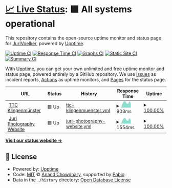 # [📈 Live Status](https://JurIVoelker.github.io/upptime): <!--live status--> **🟩 All systems operational**

This repository contains the open-source uptime monitor and status page for [JurIVoelker](https://JurIVoelker.github.io/upptime), powered by [Upptime](https://github.com/upptime/upptime).

[![Uptime CI](https://github.com/JurIVoelker/upptime/workflows/Uptime%20CI/badge.svg)](https://github.com/JurIVoelker/upptime/actions?query=workflow%3A%22Uptime+CI%22)
[![Response Time CI](https://github.com/JurIVoelker/upptime/workflows/Response%20Time%20CI/badge.svg)](https://github.com/JurIVoelker/upptime/actions?query=workflow%3A%22Response+Time+CI%22)
[![Graphs CI](https://github.com/JurIVoelker/upptime/workflows/Graphs%20CI/badge.svg)](https://github.com/JurIVoelker/upptime/actions?query=workflow%3A%22Graphs+CI%22)
[![Static Site CI](https://github.com/JurIVoelker/upptime/workflows/Static%20Site%20CI/badge.svg)](https://github.com/JurIVoelker/upptime/actions?query=workflow%3A%22Static+Site+CI%22)
[![Summary CI](https://github.com/JurIVoelker/upptime/workflows/Summary%20CI/badge.svg)](https://github.com/JurIVoelker/upptime/actions?query=workflow%3A%22Summary+CI%22)

With [Upptime](https://upptime.js.org), you can get your own unlimited and free uptime monitor and status page, powered entirely by a GitHub repository. We use [Issues](https://github.com/JurIVoelker/upptime/issues) as incident reports, [Actions](https://github.com/JurIVoelker/upptime/actions) as uptime monitors, and [Pages](https://JurIVoelker.github.io/upptime) for the status page.

<!--start: status pages-->
<!-- This summary is generated by Upptime (https://github.com/upptime/upptime) -->
<!-- Do not edit this manually, your changes will be overwritten -->
<!-- prettier-ignore -->
| URL | Status | History | Response Time | Uptime |
| --- | ------ | ------- | ------------- | ------ |
| <img alt="" src="https://icons.duckduckgo.com/ip3/www.ttc-klingenmuenster.de.ico" height="13"> [TTC Klingenmünster](https://www.ttc-klingenmuenster.de) | 🟩 Up | [ttc-klingenmuenster.yml](https://github.com/JurIVoelker/upptime/commits/HEAD/history/ttc-klingenmuenster.yml) | <details><summary><img alt="Response time graph" src="./graphs/ttc-klingenmuenster/response-time-week.png" height="20"> 903ms</summary><br><a href="https://JurIVoelker.github.io/upptime/history/ttc-klingenmuenster"><img alt="Response time 1030" src="https://img.shields.io/endpoint?url=https%3A%2F%2Fraw.githubusercontent.com%2FJurIVoelker%2Fupptime%2FHEAD%2Fapi%2Fttc-klingenmuenster%2Fresponse-time.json"></a><br><a href="https://JurIVoelker.github.io/upptime/history/ttc-klingenmuenster"><img alt="24-hour response time 738" src="https://img.shields.io/endpoint?url=https%3A%2F%2Fraw.githubusercontent.com%2FJurIVoelker%2Fupptime%2FHEAD%2Fapi%2Fttc-klingenmuenster%2Fresponse-time-day.json"></a><br><a href="https://JurIVoelker.github.io/upptime/history/ttc-klingenmuenster"><img alt="7-day response time 903" src="https://img.shields.io/endpoint?url=https%3A%2F%2Fraw.githubusercontent.com%2FJurIVoelker%2Fupptime%2FHEAD%2Fapi%2Fttc-klingenmuenster%2Fresponse-time-week.json"></a><br><a href="https://JurIVoelker.github.io/upptime/history/ttc-klingenmuenster"><img alt="30-day response time 874" src="https://img.shields.io/endpoint?url=https%3A%2F%2Fraw.githubusercontent.com%2FJurIVoelker%2Fupptime%2FHEAD%2Fapi%2Fttc-klingenmuenster%2Fresponse-time-month.json"></a><br><a href="https://JurIVoelker.github.io/upptime/history/ttc-klingenmuenster"><img alt="1-year response time 1030" src="https://img.shields.io/endpoint?url=https%3A%2F%2Fraw.githubusercontent.com%2FJurIVoelker%2Fupptime%2FHEAD%2Fapi%2Fttc-klingenmuenster%2Fresponse-time-year.json"></a></details> | <details><summary><a href="https://JurIVoelker.github.io/upptime/history/ttc-klingenmuenster">100.00%</a></summary><a href="https://JurIVoelker.github.io/upptime/history/ttc-klingenmuenster"><img alt="All-time uptime 99.87%" src="https://img.shields.io/endpoint?url=https%3A%2F%2Fraw.githubusercontent.com%2FJurIVoelker%2Fupptime%2FHEAD%2Fapi%2Fttc-klingenmuenster%2Fuptime.json"></a><br><a href="https://JurIVoelker.github.io/upptime/history/ttc-klingenmuenster"><img alt="24-hour uptime 100.00%" src="https://img.shields.io/endpoint?url=https%3A%2F%2Fraw.githubusercontent.com%2FJurIVoelker%2Fupptime%2FHEAD%2Fapi%2Fttc-klingenmuenster%2Fuptime-day.json"></a><br><a href="https://JurIVoelker.github.io/upptime/history/ttc-klingenmuenster"><img alt="7-day uptime 100.00%" src="https://img.shields.io/endpoint?url=https%3A%2F%2Fraw.githubusercontent.com%2FJurIVoelker%2Fupptime%2FHEAD%2Fapi%2Fttc-klingenmuenster%2Fuptime-week.json"></a><br><a href="https://JurIVoelker.github.io/upptime/history/ttc-klingenmuenster"><img alt="30-day uptime 100.00%" src="https://img.shields.io/endpoint?url=https%3A%2F%2Fraw.githubusercontent.com%2FJurIVoelker%2Fupptime%2FHEAD%2Fapi%2Fttc-klingenmuenster%2Fuptime-month.json"></a><br><a href="https://JurIVoelker.github.io/upptime/history/ttc-klingenmuenster"><img alt="1-year uptime 99.87%" src="https://img.shields.io/endpoint?url=https%3A%2F%2Fraw.githubusercontent.com%2FJurIVoelker%2Fupptime%2FHEAD%2Fapi%2Fttc-klingenmuenster%2Fuptime-year.json"></a></details>
| <img alt="" src="https://icons.duckduckgo.com/ip3/www.jurivoelker.de.ico" height="13"> [Juri Photography Website](https://www.jurivoelker.de) | 🟩 Up | [juri-photography-website.yml](https://github.com/JurIVoelker/upptime/commits/HEAD/history/juri-photography-website.yml) | <details><summary><img alt="Response time graph" src="./graphs/juri-photography-website/response-time-week.png" height="20"> 1554ms</summary><br><a href="https://JurIVoelker.github.io/upptime/history/juri-photography-website"><img alt="Response time 1216" src="https://img.shields.io/endpoint?url=https%3A%2F%2Fraw.githubusercontent.com%2FJurIVoelker%2Fupptime%2FHEAD%2Fapi%2Fjuri-photography-website%2Fresponse-time.json"></a><br><a href="https://JurIVoelker.github.io/upptime/history/juri-photography-website"><img alt="24-hour response time 1188" src="https://img.shields.io/endpoint?url=https%3A%2F%2Fraw.githubusercontent.com%2FJurIVoelker%2Fupptime%2FHEAD%2Fapi%2Fjuri-photography-website%2Fresponse-time-day.json"></a><br><a href="https://JurIVoelker.github.io/upptime/history/juri-photography-website"><img alt="7-day response time 1554" src="https://img.shields.io/endpoint?url=https%3A%2F%2Fraw.githubusercontent.com%2FJurIVoelker%2Fupptime%2FHEAD%2Fapi%2Fjuri-photography-website%2Fresponse-time-week.json"></a><br><a href="https://JurIVoelker.github.io/upptime/history/juri-photography-website"><img alt="30-day response time 1490" src="https://img.shields.io/endpoint?url=https%3A%2F%2Fraw.githubusercontent.com%2FJurIVoelker%2Fupptime%2FHEAD%2Fapi%2Fjuri-photography-website%2Fresponse-time-month.json"></a><br><a href="https://JurIVoelker.github.io/upptime/history/juri-photography-website"><img alt="1-year response time 1216" src="https://img.shields.io/endpoint?url=https%3A%2F%2Fraw.githubusercontent.com%2FJurIVoelker%2Fupptime%2FHEAD%2Fapi%2Fjuri-photography-website%2Fresponse-time-year.json"></a></details> | <details><summary><a href="https://JurIVoelker.github.io/upptime/history/juri-photography-website">100.00%</a></summary><a href="https://JurIVoelker.github.io/upptime/history/juri-photography-website"><img alt="All-time uptime 90.17%" src="https://img.shields.io/endpoint?url=https%3A%2F%2Fraw.githubusercontent.com%2FJurIVoelker%2Fupptime%2FHEAD%2Fapi%2Fjuri-photography-website%2Fuptime.json"></a><br><a href="https://JurIVoelker.github.io/upptime/history/juri-photography-website"><img alt="24-hour uptime 100.00%" src="https://img.shields.io/endpoint?url=https%3A%2F%2Fraw.githubusercontent.com%2FJurIVoelker%2Fupptime%2FHEAD%2Fapi%2Fjuri-photography-website%2Fuptime-day.json"></a><br><a href="https://JurIVoelker.github.io/upptime/history/juri-photography-website"><img alt="7-day uptime 100.00%" src="https://img.shields.io/endpoint?url=https%3A%2F%2Fraw.githubusercontent.com%2FJurIVoelker%2Fupptime%2FHEAD%2Fapi%2Fjuri-photography-website%2Fuptime-week.json"></a><br><a href="https://JurIVoelker.github.io/upptime/history/juri-photography-website"><img alt="30-day uptime 100.00%" src="https://img.shields.io/endpoint?url=https%3A%2F%2Fraw.githubusercontent.com%2FJurIVoelker%2Fupptime%2FHEAD%2Fapi%2Fjuri-photography-website%2Fuptime-month.json"></a><br><a href="https://JurIVoelker.github.io/upptime/history/juri-photography-website"><img alt="1-year uptime 90.17%" src="https://img.shields.io/endpoint?url=https%3A%2F%2Fraw.githubusercontent.com%2FJurIVoelker%2Fupptime%2FHEAD%2Fapi%2Fjuri-photography-website%2Fuptime-year.json"></a></details>

<!--end: status pages-->

[**Visit our status website →**](https://JurIVoelker.github.io/upptime)

## 📄 License

- Powered by: [Upptime](https://github.com/upptime/upptime)
- Code: [MIT](./LICENSE) © [Anand Chowdhary](https://anandchowdhary.com), supported by [Pabio](https://pabio.com)
- Data in the `./history` directory: [Open Database License](https://opendatacommons.org/licenses/odbl/1-0/)
